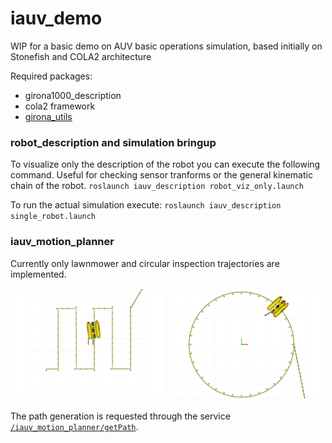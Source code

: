 # iauv_demo

WIP for a basic demo on AUV basic operations simulation, based initially on Stonefish and COLA2 architecture

Required packages:

- girona1000_description
- cola2 framework
- [girona_utils](https://github.com/GitSRealpe/girona_utils)

### robot_description and simulation bringup
To visualize only the description of the robot you can execute the following command. Useful for checking sensor tranforms or the general kinematic chain of the robot.
``roslaunch iauv_description robot_viz_only.launch``

To run the actual simulation execute:
``roslaunch iauv_description single_robot.launch``

### iauv_motion_planner
Currently only lawnmower and circular inspection trajectories are implemented.

<table><thead>
  <tr>
    <td><img src="/media/lawnmower.png" width="300"></td>
    <td><img src="/media/circular.png" width="300"></td>
  </tr></thead>
</table>

The path generation is requested through the service [``/iauv_motion_planner/getPath``](https://gitsrealpe.github.io/iauv_demo/iauv_motion_planner/doc/html/srv/GetPath.html).